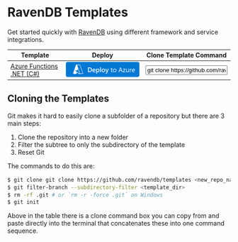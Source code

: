 # RavenDB Templates

Get started quickly with [RavenDB](https://ravendb.net/docs) using different framework and service integrations.

| Template | Deploy | Clone Template Command |
| -------- | ------ | ---------------------- |
| [Azure Functions .NET (C#)](azure-functions/csharp-http) | [![Deploy to Azure](https://raw.githubusercontent.com/Azure/azure-quickstart-templates/master/1-CONTRIBUTION-GUIDE/images/deploytoazure.svg?sanitize=true)](https://portal.azure.com/#create/Microsoft.Template/uri/https%3A%2F%2Fraw.githubusercontent.com%2Fravendb%2Ftemplates%2Fmain%2Fazure-functions%2Fcsharp-http%2Fazuredeploy.json) | <input type="text" readonly value="git clone https://github.com/ravendb/templates ravendb-azure-functions-csharp-http; cd ravendb-azure-functions-csharp-http; git filter-branch --subdirectory-filter azure-functions/csharp-http; rm -rf .git; git init"> |

## Cloning the Templates

Git makes it hard to easily clone a subfolder of a repository but there are 3 main steps:

1. Clone the repository into a new folder
1. Filter the subtree to only the subdirectory of the template
1. Reset Git

The commands to do this are:

```sh
$ git clone git clone https://github.com/ravendb/templates <new_repo_name>
$ git filter-branch --subdirectory-filter <template_dir>
$ rm -rf .git # or `rm -r -force .git` on Windows
$ git init
```

Above in the table there is a clone command box you can copy from and paste directly into the terminal that concatenates these into one command sequence.